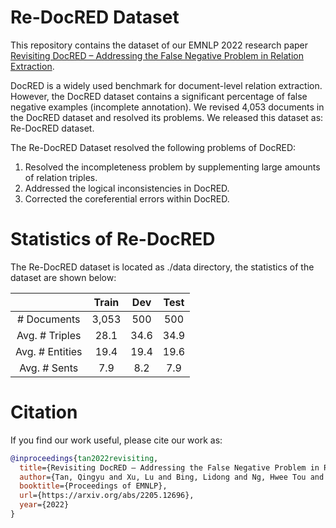 # Re-DocRED Dataset

This repository contains the dataset of our EMNLP 2022 research paper [Revisiting DocRED – Addressing the False Negative Problem
in Relation Extraction](https://arxiv.org/pdf/2205.12696.pdf). 

DocRED is a widely used benchmark for document-level relation extraction. However, the DocRED dataset contains a significant percentage of false negative examples (incomplete annotation). We revised 4,053 documents in the DocRED dataset and resolved its problems. We released this dataset as: Re-DocRED dataset.

The Re-DocRED Dataset resolved the following problems of DocRED:
1. Resolved the incompleteness problem by supplementing large amounts of relation triples.
2. Addressed the logical inconsistencies in DocRED.
3. Corrected the coreferential errors within DocRED.

# Statistics of Re-DocRED
The Re-DocRED dataset is located as ./data directory, the statistics of the dataset are shown below:


|  | Train  | Dev  |  Test  |
| :---:   | :-: | :-: |:-: |
| # Documents | 3,053 | 500 |  500 |
| Avg. # Triples | 28.1 | 34.6 |  34.9 |
| Avg. # Entities | 19.4 | 19.4 | 19.6 |
| Avg. # Sents | 7.9 | 8.2 | 7.9 |

# Citation
If you find our work useful, please cite our work as:
```bibtex
@inproceedings{tan2022revisiting,
  title={Revisiting DocRED – Addressing the False Negative Problem in Relation Extraction},
  author={Tan, Qingyu and Xu, Lu and Bing, Lidong and Ng, Hwee Tou and Aljunied, Sharifah Mahani},
  booktitle={Proceedings of EMNLP},
  url={https://arxiv.org/abs/2205.12696},
  year={2022}
}
```

